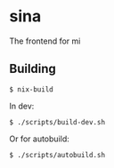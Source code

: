 # sina

The frontend for mi

## Building

```console
$ nix-build
```

In dev:

```console
$ ./scripts/build-dev.sh
```

Or for autobuild:

```console
$ ./scripts/autobuild.sh
```
